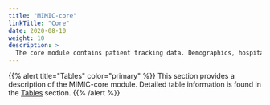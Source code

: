 ```yaml
---
title: "MIMIC-core"
linkTitle: "Core"
date: 2020-08-10
weight: 10
description: >
  The core module contains patient tracking data. Demographics, hospital admissions, and in-hospital ward transfers are described here.
---
```


{{% alert title="Tables" color="primary" %}}
This section provides a description of the MIMIC-core module. Detailed table information is found in the [Tables](/iv/datasets/core) section.
{{% /alert %}}